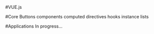 #VUE.js

#Core
Buttons
components
computed
directives
hooks
instance
lists

#Applications
In progress...